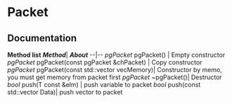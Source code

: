 # Packet
## Documentation
**Method list**
***Method***| ***About*** 
--|--
*pgPacket* pgPacket()  | Empty constructor 
*pgPacket* pgPacket(const pgPacket &chPacket) | Copy constructor
*pgPacket* pgPacket(const std::vector<char> vecMemory)| Constructor by memo, you must get memory from packet first 
*pgPacket* ~pgPacket()| Destructor
*bool* push(T const &elm) | push variable to packet
*bool* push(const std::vector<T> Data)| push vector to packet
